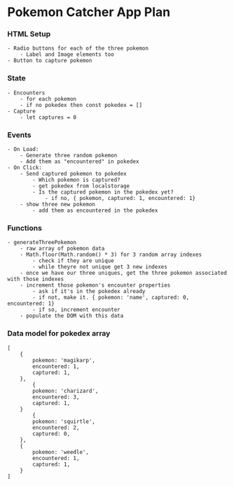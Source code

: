 # Pokemon Catcher App Plan

### HTML Setup
    - Radio buttons for each of the three pokemon
        - Label and Image elements too
    - Button to capture pokemon

### State
    - Encounters
        - for each pokemon
        - if no pokedex then const pokedex = []
    - Capture
        - let captures = 0

### Events
    - On Load:
        - Generate three random pokemon
        - Add them as "encountered" in pokedex 
    - On Click:
        - Send captured pokemon to pokedex 
            - Which pokemon is captured?
            - get pokedex from localstorage
            - Is the captured pokemon in the pokedex yet?
                - if no, { pokemon, captured: 1, encountered: 1}
        - show three new pokemon
            - add them as encountered in the pokedex

### Functions
    - generateThreePokemon
        - raw array of pokemon data
        - Math.floor(Math.random() * 3) for 3 random array indexes
            - check if they are unique
            - while theyre not unique get 3 new indexes
        - once we have our three uniques, get the three pokemon associated with those indexes
        - increment those pokemon's encounter properties
            - ask if it's in the pokedex already
            - if not, make it. { pokemon: 'name', captured: 0, encountered: 1}
            - if so, increment encounter
        - populate the DOM with this data

### Data model for pokedex array
```
[
    {
        pokemon: 'magikarp',
        encountered: 1,
        captured: 1,
    },
        {
        pokemon: 'charizard',
        encountered: 3,
        captured: 1,
    }
        {
        pokemon: 'squirtle',
        encountered: 2,
        captured: 0,
    },
    {
        pokemon: 'weedle',
        encountered: 1,
        captured: 1,
    }
]
```